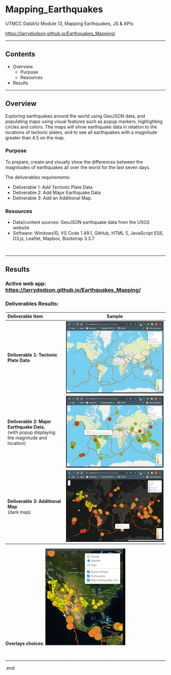 # Mapping_Earthquakes 
UTMCC DataViz Module 13, Mapping Earthquakes, JS &amp; APIs

 https://larrydodson.github.io/Earthquakes_Mapping/
 
---

## Contents 
  * Overview
    - Purpose
    - Resources
  * Results
 

---  

## Overview 
  
  Exploring earthquakes around the world using GeoJSON data, and populating maps using visual features such as popup markers, highlighting circles and colors. The maps will show earthquake data in relation to the locations of tectonic plates, and to see all earthquakes with a magnitude greater than 4.5 on the map.

   ### Purpose
   To prepare, create and visually show the differences between the magnitudes of earthquakes all over the world for the last seven days.
  
   The deliverables requirements: 
   - Deliverable 1: Add Tectonic Plate Data
   - Deliverable 2: Add Major Earthquake Data
   - Deliverable 3: Add an Additional Map.
  
   
  
   ### Resources
  * Data/content sources: GeoJSON earthquake data from the USGS website
  * Software: Windows10, VS Code 1.49.1, GitHub, HTML 5, JavaScript ES6, D3.js, Leaflet, Mapbox, Bootstrap 3.3.7 
  
<br>

--- 

## Results

 ### Active web app: https://larrydodson.github.io/Earthquakes_Mapping/
 
 ### Deliverables Results: 

 
   | **Deliverable Item** | **Sample** |
   | :--- | :---: |
   | **Deliverable 1: Tectonic Plate Data** | ![plates.png](https://github.com/larrydodson/Mapping_Earthquakes/blob/main/Earthquake_Challenge/plates.png) |
   | **Deliverable 2: Major Earthquake Data**, <br> (with popup displaying the magnitude and location) | ![majoreq.png](https://github.com/larrydodson/Mapping_Earthquakes/blob/main/Earthquake_Challenge/majoreq.png)<br>  |
   | **Deliverable 3: Additional Map** <br> (dark map) | ![dark_map.png](https://github.com/larrydodson/Mapping_Earthquakes/blob/main/Earthquake_Challenge/dark_map.png) |

**Overlays choices**: 
 ![overlays.png](https://github.com/larrydodson/Mapping_Earthquakes/blob/main/Earthquake_Challenge/overlays.png)

<br>

---

.end

